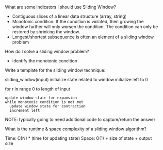 What are some indicators I should use Sliding Window?

- Contiguous slices of a linear data structure (array, string)
- Monotonic condition: If the condition is violated,
  then growing the window further will only worsen
  the condition. The condition can only be restored
  by shrinking the window.
- Longest/shortest subsequence is often an element of
  a sliding window problem

How do I solve a sliding window problem?

- Identify the monotonic condition

Write a template for the sliding window technique:

sliding_window(input)
  initialize state related to window
  initialize left to 0
  
  for r in range 0 to length of input
  
    update window state for expansion
    while monotonic condition is not met
      update window state for contraction
      increment left

NOTE: typically going to need additional code to capture/return the answer


What is the runtime & space complexity of a sliding window algorithm?

Time: O(N) * (time for updating state)
Space: O(1) + size of state + output size 
